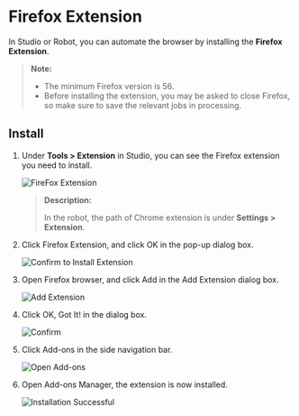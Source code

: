 # Firefox Extension

In Studio or Robot, you can automate the browser by installing the **Firefox Extension**.

> **Note:**
> 
> - The minimum Firefox version is 56.
> - Before installing the extension, you may be asked to close Firefox, so make sure to save the relevant jobs in processing.

## Install

1. Under **Tools > Extension** in Studio, you can see the Firefox extension you need to install.
   
    ![FireFox Extension](https://docimages.blob.core.chinacloudapi.cn/images/Studio/Market/extensioninpath20201019.png)
   
    > **Description:**
    > 
    > In the robot, the path of Chrome extension is under **Settings > Extension**.

2. Click Firefox Extension, and click OK in the pop-up dialog box.
   
    ![Confirm to Install Extension](https://docimages.blob.core.chinacloudapi.cn/images/Studio/Extensions/firefox-installation.PNG)

3. Open Firefox browser, and click Add in the Add Extension dialog box.
   
    ![Add Extension](https://docimages.blob.core.chinacloudapi.cn/images/Studio/Extensions/firefox-addextension.PNG)

4. Click OK, Got It! in the dialog box.
   
    ![Confirm](https://docimages.blob.core.chinacloudapi.cn/images/Studio/Extensions/firefox-confirm.PNG)

5. Click Add-ons in the side navigation bar.
   
    ![Open Add-ons](https://docimages.blob.core.chinacloudapi.cn/images/Studio/Extensions/firefox-attachExtension.PNG)

6. Open Add-ons Manager, the extension is now installed.
   
    ![Installation Successful](https://docimages.blob.core.chinacloudapi.cn/images/Studio/Extensions/firefox-installationSuccess.PNG)